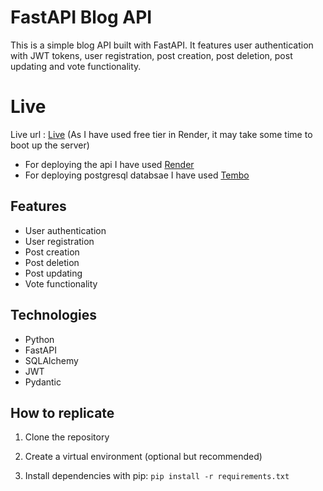 # FastAPI Blog API

This is a simple blog API built with FastAPI. It features user authentication with JWT tokens, user registration, post creation, post deletion, post updating and vote functionality.

# Live
Live url : [Live](https://blog-api-kf6c.onrender.com/docs)
(As I have used free tier in Render, it may take some time to boot up the server)
- For deploying the api I have used [Render](https://render.com/)
- For deploying postgresql databsae I have used [Tembo](https://tembo.io/)

## Features

- User authentication
- User registration
- Post creation
- Post deletion
- Post updating
- Vote functionality

## Technologies

- Python
- FastAPI
- SQLAlchemy
- JWT
- Pydantic

## How to replicate

1. Clone the repository

2. Create a virtual environment (optional but recommended)

3. Install dependencies with pip: `pip install -r requirements.txt`
